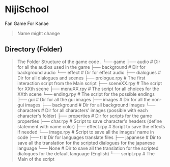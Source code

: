 # NijiSchool
 Fan Game For Kanae
> Name might change

## Directory (Folder)
> The Folder Structure of the game code
.
└── game
    ├── audio               # Dir for all the audios used in the game
        ├── background      # Dir for background audio
        └── effect          # Dir for effect audio
    ├── dialogues           # Dir for all dialogues and scenes
        ├── prologue.rpy    # The first interaction script from the Main script
        ├── sceneXX.rpy     # The script for XXth scene
        ├── menuXX.rpy      # The script for all choices for the XXth scene
        └── ending.rpy      # The script for the possible endings
    ├── gui                 # Dir for all the gui images
    ├── images              # Dir for all the non-gui images
        ├── background      # Dir for all background images
        └── characters      # Dir for all characters' images (possible with each character's folder)
    ├── properties          # Dir for scripts for the game properties
        ├── char.rpy        # Script to save character's headers (define statement with name color)
        ├── effect.rpy      # Script to save the effects if needed
        └── image.rpy       # Script to save all the images' name in code
    ├── tl                  # Dir for languages translate files
        ├── japanese        # Dir to save all the translation for the scripted dialogues for the japanese language
        └── None            # Dir to save all the translation for the scripted dialogues for the default language (English)
    └── script.rpy          # The Main of the script